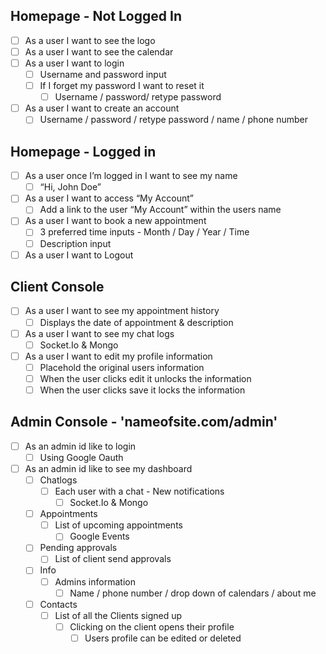 ## Homepage - Not Logged In
- [ ] As a user I want to see the logo
- [ ] As a user I want to see the calendar
- [ ] As a user I want to login
    - [ ] Username and password input
    - [ ] If I forget my password I want to reset it
        - [ ]  Username / password/ retype password
- [ ]  As a user I want to create an account
    - [ ]  Username / password / retype password / name / phone number

## Homepage - Logged in
- [ ]  As a user once I’m logged in I want to see my name
    - [ ]  “Hi, John Doe”
- [ ]  As a user I want to access “My Account”
    - [ ]  Add a link to the user “My Account” within the users name
- [ ]  As a user I want to book a new appointment
    - [ ]  3 preferred time inputs - Month / Day / Year / Time
    - [ ]  Description input
- [ ]  As a user I want to Logout

## Client Console
- [ ]  As a user I want to see my appointment history
    - [ ]  Displays the date of appointment & description
- [ ]  As a user I want to see my chat logs
    - [ ]  Socket.Io & Mongo
- [ ]  As a user I want to edit my profile information
    - [ ]  Placehold the original users information
    - [ ]  When the user clicks edit it unlocks the information
    - [ ]  When the user clicks save it locks the information

## Admin Console - 'nameofsite.com/admin'
- [ ]  As an admin id like to login
    - [ ]  Using Google Oauth
- [ ]  As an admin id like to see my dashboard
    - [ ]  Chatlogs
        - [ ]  Each user with a chat - New notifications
            - [ ]  Socket.Io & Mongo
    - [ ]  Appointments
        - [ ]  List of upcoming appointments
            - [ ]  Google Events
    - [ ]  Pending approvals
        - [ ]  List of client send approvals
    - [ ]  Info
        - [ ]  Admins information
            - [ ]  Name / phone number / drop down of calendars / about me
    - [ ]  Contacts
        - [ ]  List of all the Clients signed up
            - [ ]  Clicking on the client opens their profile
                - [ ]  Users profile can be edited or deleted
